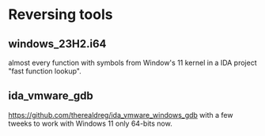 # Reversing tools

## windows_23H2.i64

almost every function with symbols from Window's 11 kernel in a IDA project "fast function lookup".

## ida_vmware_gdb

https://github.com/therealdreg/ida_vmware_windows_gdb with a few tweeks to work with Windows 11 only 64-bits now.